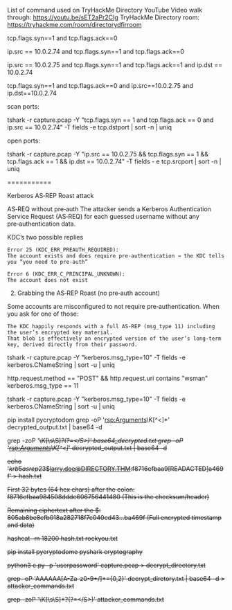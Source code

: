List of command used on TryHackMe Directory YouTube Video walk through: https://youtu.be/sET2aPr2CIg
TryHackMe Directory room: https://tryhackme.com/room/directorydfirroom

tcp.flags.syn==1 and tcp.flags.ack==0

ip.src == 10.0.2.74 and tcp.flags.syn==1 and tcp.flags.ack==0


ip.src == 10.0.2.75 and tcp.flags.syn==1 and tcp.flags.ack==1 and ip.dst == 10.0.2.74

tcp.flags.syn==1 and tcp.flags.ack==0 and ip.src==10.0.2.75 and ip.dst==10.0.2.74


scan ports:

tshark -r capture.pcap -Y "tcp.flags.syn == 1 and tcp.flags.ack == 0 and ip.src == 10.0.2.74" -T fields -e tcp.dstport | sort
-n | uniq

open ports:

tshark -r capture.pcap -Y "ip.src == 10.0.2.75 && tcp.flags.syn == 1 && tcp.flags.ack == 1 && ip.dst == 10.0.2.74" -T fields -
e tcp.srcport | sort -n | uniq

===========


Kerberos AS‑REP Roast attack

AS‑REQ without pre‑auth
The attacker sends a Kerberos Authentication Service Request (AS‑REQ) for each guessed username without any pre‑authentication
 data.

KDC’s two possible replies

    Error 25 (KDC_ERR_PREAUTH_REQUIRED):
    The account exists and does require pre‑authentication → the KDC tells you “you need to pre-auth”

    Error 6 (KDC_ERR_C_PRINCIPAL_UNKNOWN):
    The account does not exist

2. Grabbing the AS‑REP Roast (no pre‑auth account)

Some accounts are misconfigured to not require pre‑authentication. When you ask for one of those:

    The KDC happily responds with a full AS‑REP (msg_type 11) including the user’s encrypted key material.
    That blob is effectively an encrypted version of the user’s long‑term key, derived directly from their password.


tshark -r capture.pcap -Y "kerberos.msg_type=10" -T fields -e kerberos.CNameString | sort -u | uniq

http.request.method == "POST" && http.request.uri contains "wsman"
kerberos.msg_type == 11

tshark -r capture.pcap -Y "kerberos.msg_type=10" -T fields -e kerberos.CNameString | sort -u | uniq

pip install pycryptodom
grep -oP '<rsp:Arguments>\K[^<]*' decrypted_output.txt | base64 -d


 grep -zoP '<S N="V">\K[\s\S]*?(?=<\/S>)' base64_decrypted.txt
grep -oP '<rsp:Arguments>\K[^<]*' decrypted_output.txt | base64 -d

echo '$krb5asrep$23$larry.doe@DIRECTORY.THM:f8716efbaa9[READACTED]a469f' > hash.txt


First 32 bytes (64 hex chars) after the colon:
    f8716efbaa984508ddde606756441480
    (This is the checksum/header)

Remaining ciphertext after the $:
    805ab8be8cfb018a282718f7c040cd43...ba469f
    (Full encrypted timestamp and data)

 hashcat -m 18200 hash.txt rockyou.txt



pip install pycryptodome pyshark cryptography

 python3 c.py -p 'userpassword' capture.pcap > decrypt_directory.txt

grep -oP 'AAAAAA[A-Za-z0-9+/]*={0,2}' decrypt_diretory.txt | base64 -d > attacker_commands.txt

grep -zoP '<S N="V">\K[\s\S]*?(?=<\/S>)' attacker_commands.txt

